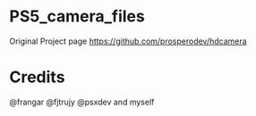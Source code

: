 # PS5_camera_files

Original Project page
https://github.com/prosperodev/hdcamera

# Credits 

@frangar @fjtrujy @psxdev and myself
